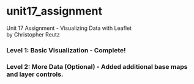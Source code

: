 # unit17_assignment
Unit 17 Assignment - Visualizing Data with Leaflet</br>
by Christopher Reutz</br>

### Level 1: Basic Visualization - Complete!</br>
### Level 2: More Data (Optional) - Added additional base maps and layer controls.</br>
